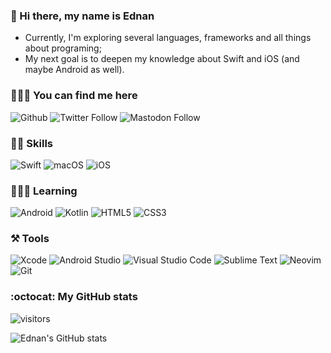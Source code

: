 ### 👋 Hi there, my name is Ednan
- Currently, I'm exploring several languages, frameworks and all things about programing;
- My next goal is to deepen my knowledge about Swift and iOS (and maybe Android as well).

### 👨🏻‍💻 You can find me here
![Github](https://img.shields.io/github/followers/ednanf?label=Follow&style=social)
![Twitter Follow](https://img.shields.io/twitter/follow/ednanf?style=social)
![Mastodon Follow](https://img.shields.io/mastodon/follow/000432372)

### 🥷🏻 Skills
![Swift](https://img.shields.io/badge/swift-F54A2A?style=for-the-badge&logo=swift&logoColor=white)
![macOS](https://img.shields.io/badge/mac%20os-000000?style=for-the-badge&logo=macos&logoColor=F0F0F0)
![iOS](https://img.shields.io/badge/iOS-000000?style=for-the-badge&logo=ios&logoColor=white)

### 👨🏻‍🎓 Learning
![Android](https://img.shields.io/badge/Android-3DDC84?style=for-the-badge&logo=android&logoColor=white)
![Kotlin](https://img.shields.io/badge/kotlin-%237F52FF.svg?style=for-the-badge&logo=kotlin&logoColor=white)
![HTML5](https://img.shields.io/badge/html5-%23E34F26.svg?style=for-the-badge&logo=html5&logoColor=white)
![CSS3](https://img.shields.io/badge/css3-%231572B6.svg?style=for-the-badge&logo=css3&logoColor=white)

### ⚒️ Tools
![Xcode](https://img.shields.io/badge/Xcode-007ACC?style=for-the-badge&logo=Xcode&logoColor=white)
![Android Studio](https://img.shields.io/badge/Android%20Studio-3DDC84.svg?style=for-the-badge&logo=android-studio&logoColor=white)
![Visual Studio Code](https://img.shields.io/badge/Visual%20Studio%20Code-0078d7.svg?style=for-the-badge&logo=visual-studio-code&logoColor=white)
![Sublime Text](https://img.shields.io/badge/sublime_text-%23575757.svg?style=for-the-badge&logo=sublime-text&logoColor=important)
![Neovim](https://img.shields.io/badge/NeoVim-%2357A143.svg?&style=for-the-badge&logo=neovim&logoColor=white)
![Git](https://img.shields.io/badge/git-%23F05033.svg?style=for-the-badge&logo=git&logoColor=white)

### :octocat: My GitHub stats
![visitors](https://visitor-badge.laobi.icu/badge?page_id=ednanf.ednanf)

![Ednan's GitHub stats](https://github-readme-stats.vercel.app/api?username=ednanf&theme=gruvbox&show_icons=true)
<!--
**ednanf/ednanf** is a ✨ _special_ ✨ repository because its `README.md` (this file) appears on your GitHub profile.

Here are some ideas to get you started:

- 🔭 I’m currently working on ...
- 🌱 I’m currently learning ...
- 👯 I’m looking to collaborate on ...
- 🤔 I’m looking for help with ...
- 💬 Ask me about ...
- 📫 How to reach me: ...
- 😄 Pronouns: ...
- ⚡ Fun fact: ...
-->
